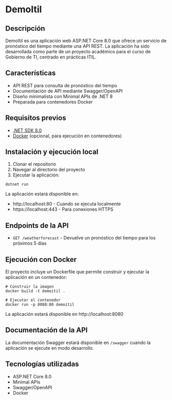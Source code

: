 # DemoItil

## Descripción

DemoItil es una aplicación web ASP.NET Core 8.0 que ofrece un servicio de pronóstico del tiempo mediante una API REST. La aplicación ha sido desarrollada como parte de un proyecto académico para el curso de Gobierno de TI, centrado en prácticas ITIL.

## Características

- API REST para consulta de pronóstico del tiempo
- Documentación de API mediante Swagger/OpenAPI
- Diseño minimalista con Minimal APIs de .NET 8
- Preparada para contenedores Docker

## Requisitos previos

- [.NET SDK 8.0](https://dotnet.microsoft.com/download/dotnet/8.0)
- [Docker](https://www.docker.com/) (opcional, para ejecución en contenedores)

## Instalación y ejecución local

1. Clonar el repositorio
2. Navegar al directorio del proyecto
3. Ejecutar la aplicación:

```
dotnet run
```

La aplicación estará disponible en:

- http://localhost:80 - Cuando se ejecuta localmente
- https://localhost:443 - Para conexiones HTTPS

## Endpoints de la API

- `GET /weatherforecast` - Devuelve un pronóstico del tiempo para los próximos 5 días

## Ejecución con Docker

El proyecto incluye un Dockerfile que permite construir y ejecutar la aplicación en un contenedor:

```
# Construir la imagen
docker build -t demoitil .

# Ejecutar el contenedor
docker run -p 8080:80 demoitil
```

La aplicación estará disponible en http://localhost:8080

## Documentación de la API

La documentación Swagger estará disponible en `/swagger` cuando la aplicación se ejecute en modo desarrollo.

## Tecnologías utilizadas

- ASP.NET Core 8.0
- Minimal APIs
- Swagger/OpenAPI
- Docker
